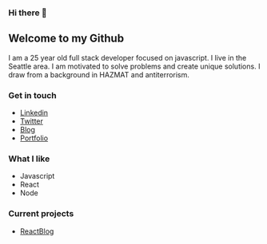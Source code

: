 ### Hi there 👋

<!--
**seanjmurray/seanjmurray** is a ✨ _special_ ✨ repository because its `README.md` (this file) appears on your GitHub profile.

Here are some ideas to get you started:

- 🔭 I’m currently working on ...
- 🌱 I’m currently learning ...
- 👯 I’m looking to collaborate on ...
- 🤔 I’m looking for help with ...
- 💬 Ask me about ...
- 📫 How to reach me: ...
- 😄 Pronouns: ...
- ⚡ Fun fact: ...
-->
## Welcome to my Github

I am a 25 year old full stack developer focused on javascript. I live in the Seattle area. I am motivated to solve problems and create unique solutions. I draw from a background in HAZMAT and antiterrorism.

### Get in touch

- [Linkedin](https://www.linkedin.com/in/sean-j-murray/)
- [Twitter](https://twitter.com/seanjmurray1)
- [Blog](https://www.seanmurray.dev)
- [Portfolio](https://www.seanjmurray.tech)

### What I like

- Javascript
- React
- Node

### Current projects

- [ReactBlog](https://github.com/seanjmurray/react-blog)